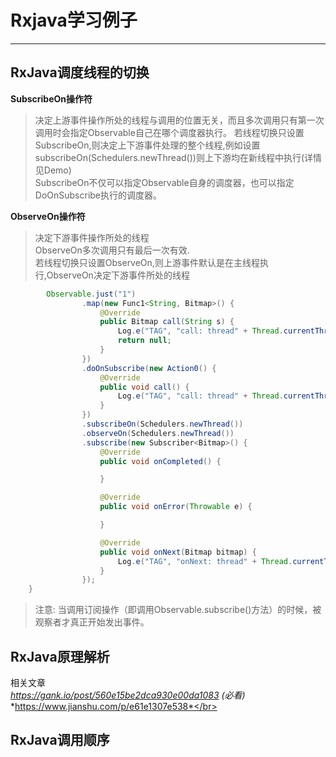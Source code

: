 # Rxjava学习例子

-------------------


## RxJava调度线程的切换

**SubscribeOn操作符**
>决定上游事件操作所处的线程与调用的位置无关，而且多次调用只有第一次调用时会指定Observable自己在哪个调度器执行。
若线程切换只设置SubscribeOn,则决定上下游事件处理的整个线程,例如设置subscribeOn(Schedulers.newThread())则上下游均在新线程中执行(详情见Demo)</br>
SubscribeOn不仅可以指定Observable自身的调度器，也可以指定DoOnSubscribe执行的调度器。</br>

**ObserveOn操作符**
>决定下游事件操作所处的线程</br>
ObserveOn多次调用只有最后一次有效.</br>
若线程切换只设置ObserveOn,则上游事件默认是在主线程执行,ObserveOn决定下游事件所处的线程</br>

``` java
        Observable.just("1")
                .map(new Func1<String, Bitmap>() {
                    @Override
                    public Bitmap call(String s) {
                        Log.e("TAG", "call: thread" + Thread.currentThread().getName());
                        return null;
                    }
                })
                .doOnSubscribe(new Action0() {
                    @Override
                    public void call() {
                        Log.e("TAG", "call: thread" + Thread.currentThread().getName());
                    }
                })
                .subscribeOn(Schedulers.newThread())
                .observeOn(Schedulers.newThread())
                .subscribe(new Subscriber<Bitmap>() {
                    @Override
                    public void onCompleted() {

                    }

                    @Override
                    public void onError(Throwable e) {

                    }

                    @Override
                    public void onNext(Bitmap bitmap) {
                        Log.e("TAG", "onNext: thread" + Thread.currentThread().getName());
                    }
                });
    }
```
>注意: 当调用订阅操作（即调用Observable.subscribe()方法）的时候，被观察者才真正开始发出事件。

## RxJava原理解析
相关文章</br>
*https://gank.io/post/560e15be2dca930e00da1083 (必看)*</br>
*https://www.jianshu.com/p/e61e1307e538*</br>

## RxJava调用顺序



